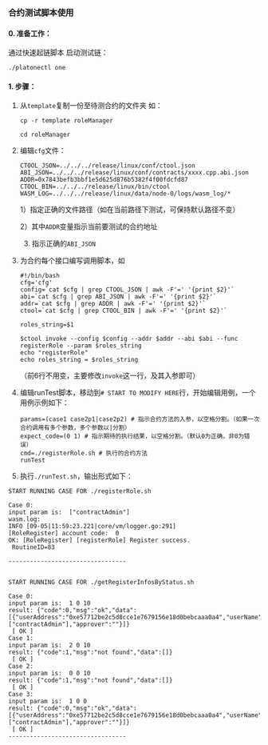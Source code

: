 ### 合约测试脚本使用

#### 0. 准备工作：

通过快速起链脚本 启动测试链：

```
./platonectl one
```



#### 1. 步骤：

1. 从`template`复制一份至待测合约的文件夹 如：

   `cp -r template roleManager`

   `cd roleManager`

2. 编辑`cfg`文件：

   ```shell
   CTOOL_JSON=../../../release/linux/conf/ctool.json
   ABI_JSON=../../../release/linux/conf/contracts/xxxx.cpp.abi.json
   ADDR=0x7843befb3bbf1e5d625d876b5382f4f00fdcfd87
   CTOOL_BIN=../../../release/linux/bin/ctool
   WASM_LOG=../../../release/linux/data/node-0/logs/wasm_log/*
   ```

   1）指定正确的文件路径（如在当前路径下测试，可保持默认路径不变）

   2）其中`ADDR`变量指示当前要测试的合约地址

   3)  指示正确的`ABI_JSON`

3. 为合约每个接口编写调用脚本，如

   ```shell
   #!/bin/bash
   cfg='cfg'
   config=`cat $cfg | grep CTOOL_JSON | awk -F'=' '{print $2}'`
   abi=`cat $cfg | grep ABI_JSON | awk -F'=' '{print $2}'`
   addr=`cat $cfg | grep ADDR | awk -F'=' '{print $2}'`
   ctool=`cat $cfg | grep CTOOL_BIN | awk -F'=' '{print $2}'`
   
   roles_string=$1
   
   $ctool invoke --config $config --addr $addr --abi $abi --func registerRole --param $roles_string
   echo "registerRole"
   echo roles_string = $roles_string
   ```

   （前6行不用变，主要修改`invoke`这一行，及其入参即可）

4. 编辑runTest脚本，移动到`# START TO MODIFY HERE`行，开始编辑用例，一个用例示例如下：

   ```shell
   params=(case1 case2p1|case2p2) # 指示合约方法的入参，以空格分割。（如果一次合约调用有多个参数，多个参数以|分割）
   expect_code=(0 1) # 指示期待的执行结果，以空格分割。（默认0为正确，非0为错误）
   cmd=./registerRole.sh # 执行的合约方法
   runTest
   ```

5.  执行`./runTest.sh`，输出形式如下：

   ```shell
   START RUNNING CASE FOR ./registerRole.sh
   
   Case 0:
   input param is:  ["contractAdmin"]
   wasm.log: 
   INFO [09-05|11:59:23.221|core/vm/logger.go:291]                         [RoleRegister] account code:  0
   OK: [RoleRegister] [registerRole] Register success.
    RoutineID=83
   
   ---------------------------------
   
   
   START RUNNING CASE FOR ./getRegisterInfosByStatus.sh
   
   Case 0:
   input param is:  1 0 10
   result: {"code":0,"msg":"ok","data":[{"userAddress":"0xe57712be2c5d8cce1e7679156e18d0bebcaaa0a4","userName":"root","roleRequireStatus":1,"requireRoles":["contractAdmin"],"approver":""}]}
    [ OK ] 
   Case 1:
   input param is:  2 0 10
   result: {"code":1,"msg":"not found","data":[]}
    [ OK ] 
   Case 2:
   input param is:  0 0 10
   result: {"code":1,"msg":"not found","data":[]}
    [ OK ] 
   Case 3:
   input param is:  1 0 0
   result: {"code":0,"msg":"ok","data":[{"userAddress":"0xe57712be2c5d8cce1e7679156e18d0bebcaaa0a4","userName":"root","roleRequireStatus":1,"requireRoles":["contractAdmin"],"approver":""}]}
    [ OK ] 
   ---------------------------------
   
   ```

   

   
